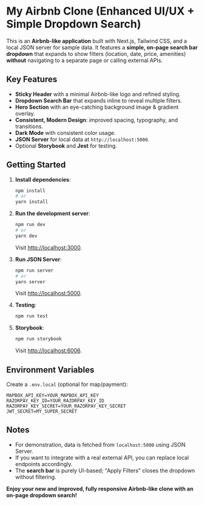 # My Airbnb Clone (Enhanced UI/UX + Simple Dropdown Search)

This is an **Airbnb-like application** built with Next.js, Tailwind CSS, 
and a local JSON server for sample data. It features a **simple, on-page 
search bar dropdown** that expands to show filters (location, date, price, 
amenities) **without** navigating to a separate page or calling external APIs.

## Key Features

- **Sticky Header** with a minimal Airbnb-like logo and refined styling.
- **Dropdown Search Bar** that expands inline to reveal multiple filters.
- **Hero Section** with an eye-catching background image & gradient overlay.
- **Consistent, Modern Design**: improved spacing, typography, and transitions.
- **Dark Mode** with consistent color usage.
- **JSON Server** for local data at `http://localhost:5000`.
- Optional **Storybook** and **Jest** for testing.

## Getting Started

1. **Install dependencies**:
   ```bash
   npm install
   # or
   yarn install
   ```
2. **Run the development server**:
   ```bash
   npm run dev
   # or
   yarn dev
   ```
   Visit [http://localhost:3000](http://localhost:3000).

3. **Run JSON Server**:
   ```bash
   npm run server
   # or
   yarn server
   ```
   Visit [http://localhost:5000](http://localhost:5000).

4. **Testing**:
   ```bash
   npm run test
   ```
5. **Storybook**:
   ```bash
   npm run storybook
   ```
   Visit [http://localhost:6006](http://localhost:6006).

## Environment Variables
Create a `.env.local` (optional for map/payment):
```
MAPBOX_API_KEY=YOUR_MAPBOX_API_KEY
RAZORPAY_KEY_ID=YOUR_RAZORPAY_KEY_ID
RAZORPAY_KEY_SECRET=YOUR_RAZORPAY_KEY_SECRET
JWT_SECRET=MY_SUPER_SECRET
```

## Notes
- For demonstration, data is fetched from `localhost:5000` using JSON Server.
- If you want to integrate with a real external API, you can replace 
  local endpoints accordingly.
- The **search bar** is purely UI-based; 
  "Apply Filters" closes the dropdown without filtering.

**Enjoy your new and improved, fully responsive Airbnb-like clone with an on-page dropdown search!**
